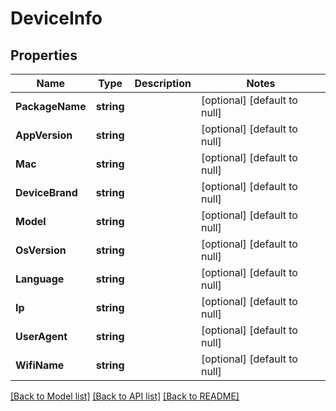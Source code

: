 # DeviceInfo

## Properties
Name | Type | Description | Notes
------------ | ------------- | ------------- | -------------
**PackageName** | **string** |  | [optional] [default to null]
**AppVersion** | **string** |  | [optional] [default to null]
**Mac** | **string** |  | [optional] [default to null]
**DeviceBrand** | **string** |  | [optional] [default to null]
**Model** | **string** |  | [optional] [default to null]
**OsVersion** | **string** |  | [optional] [default to null]
**Language** | **string** |  | [optional] [default to null]
**Ip** | **string** |  | [optional] [default to null]
**UserAgent** | **string** |  | [optional] [default to null]
**WifiName** | **string** |  | [optional] [default to null]

[[Back to Model list]](../README.md#documentation-for-models) [[Back to API list]](../README.md#documentation-for-api-endpoints) [[Back to README]](../README.md)


